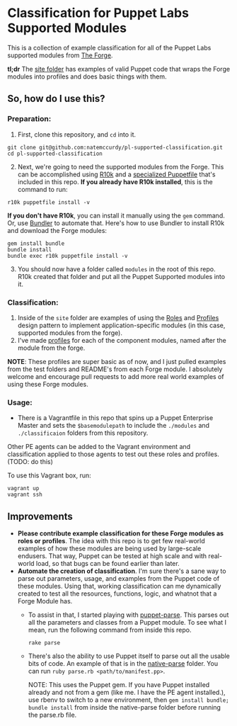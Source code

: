 # Classification for Puppet Labs Supported Modules

This is a collection of example classification for all of the Puppet Labs supported modules from [The Forge](https://forge.puppetlabs.com).

**tl;dr** The [site folder](site) has examples of valid Puppet code that wraps the Forge modules into profiles and does basic things with them.

## So, how do I use this?

### Preparation:

1. First, clone this repository, and `cd` into it.

  ```shell
  git clone git@github.com:natemccurdy/pl-supported-classification.git
  cd pl-supported-classification
  ```
2. Next, we're going to need the supported modules from the Forge. This can be accomplished using [R10k](https://github.com/puppetlabs/r10k) and a [specialized Puppetfile](Puppetfile) that's included in this repo. **If you already have R10k installed**, this is the command to run:

  ``` shell
  r10k puppetfile install -v
  ```
**If you don't have R10k**, you can install it manually using the `gem` command. Or, use [Bundler](http://bundler.io) to automate that. Here's how to use Bundler to install R10k and download the Forge modules:

  ```shell
  gem install bundle
  bundle install
  bundle exec r10k puppetfile install -v
  ```
3. You should now have a folder called `modules` in the root of this repo. R10k created that folder and put all the Puppet Supported modules into it.

### Classification:

1. Inside of the `site` folder are examples of using the [Roles](https://puppetlabs.com/presentations/designing-puppet-rolesprofiles-pattern) and [Profiles](http://garylarizza.com/blog/2014/02/17/puppet-workflow-part-2/) design pattern to implement application-specific modules (in this case, supported modules from the forge).
2. I've made [profiles](site/profile/manifests/) for each of the component modules, named after the module from the forge.

  **NOTE**: These profiles are super basic as of now, and I just pulled examples from the test folders and README's from each Forge module. I absolutely welcome and encourage pull requests to add more real world examples of using these Forge modules.

### Usage:

 - There is a Vagrantfile in this repo that spins up a Puppet Enterprise Master and sets the `$basemodulepath` to include the `./modules` and `./classificaion` folders from this repository.

 Other PE agents can be added to the Vagrant environment and classification applied to those agents to test out these roles and profiles. (TODO: do this)

 To use this Vagrant box, run:

 ```shell
 vagrant up
 vagrant ssh
 ```

## Improvements

  - **Please contribute example classification for these Forge modules as roles or profiles**. The idea with this repo is to get few real-world examples of how these modules are being used by large-scale endusers. That way, Puppet can be tested at high scale and with real-world load, so that bugs can be found earlier than later.
  - **Automate the creation of classification**. I'm sure there's a sane way to parse out parameters, usage, and examples from the Puppet code of these modules. Using that, working classification can me dynamically created to test all the resources, functions, logic, and whatnot that a Forge Module has.
    - To assist in that, I started playing with [puppet-parse](https://github.com/johanek/puppet-parse). This parses out all the parameters and classes from a Puppet module. To see what I mean, run the following command from inside this repo.

      ```shell
      rake parse
      ```

    - There's also the ability to use Puppet itself to parse out all the usable bits of code. An example of that is in the [native-parse](native-parser) folder. You can run `ruby parse.rb <path/to/manifest.pp>`.

      NOTE: This uses the Puppet gem. If you have Puppet installed already and not from a gem (like me. I have the PE agent installed.), use rbenv to switch to a new environment, then `gem install bundle; bundle install` from inside the native-parse folder before running the parse.rb file.
